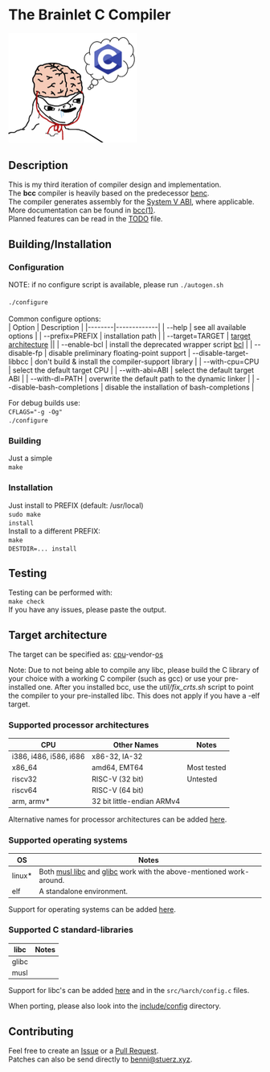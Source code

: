 # The Brainlet C Compiler
<img src="util/bcc.png" width="256"><br>

## Description
This is my third iteration of compiler design and implementation.<br>
The <strong>bcc</strong> compiler is heavily based on the predecessor [benc](https://github.com/Benni3D/benc).<br>
The compiler generates assembly for the [System V ABI](https://wiki.osdev.org/System_V_ABI), where applicable.<br>
More documentation can be found in [bcc(1)](https://stuerz.xyz/bcc.1.html).<br>
Planned features can be read in the [TODO](./TODO) file.

## Building/Installation
### Configuration
NOTE: if no configure script is available, please run
<code>./autogen.sh</code><br><br>
<code>./configure</code><br><br>
Common configure options:<br>
| Option | Description |
|--------|-------------|
| --help | see all available options |
| --prefix=PREFIX  | installation path |
| --target=TARGET | [target architecture](#target-architecture) ||
| --enable-bcl | install the deprecated wrapper script [bcl](https://github.com/Benni3D/bcc/blob/master/util/bcl) |
| --disable-fp | disable preliminary floating-point support 
| --disable-target-libbcc | don't build & install the compiler-support library |
| --with-cpu=CPU | select the default target CPU |
| --with-abi=ABI | select the default target ABI |
| --with-dl=PATH | overwrite the default path to the dynamic linker |
| --disable-bash-completions | disable the installation of bash-completions |

For debug builds use:<br>
<code>CFLAGS="-g -Og" ./configure</code>

### Building
Just a simple<br>
<code>make</code>

### Installation
Just install to PREFIX (default: /usr/local)<br>
<code>sudo make install</code><br>
Install to a different PREFIX:<br>
<code>make DESTDIR=... install</code><br>

## Testing
Testing can be performed with:<br>
<code>make check</code><br>
If you have any issues, please paste the output.<br>

## Target architecture
The target can be specified as: [cpu](#supported-processor-architectures)-vendor-[os](#supported-operating-systems)

Note: Due to not being able to compile any libc,
please build the C library of your choice with a working C compiler (such as gcc)
or use your pre-installed one.
After you installed bcc,
use the _util/fix\_crts.sh_ script to point the compiler to your pre-installed libc.
This does not apply if you have a -elf target.

### Supported processor architectures
| CPU | Other Names | Notes |
|------|-------------|---|
| i386, i486, i586, i686 | x86-32, IA-32 | |
| x86\_64 | amd64, EMT64 | Most tested |
| riscv32 | RISC-V (32 bit) | Untested |
| riscv64 | RISC-V (64 bit) | |
| arm, armv* | 32 bit little-endian ARMv4 | | 

Alternative names for processor architectures can be added [here](https://github.com/Benni3D/bcc/blob/master/util/m4/ax_check_target.m4#L21).

### Supported operating systems
| OS | Notes |
|------|-------------|
| linux* | Both [musl libc](https://www.musl-libc.org/) and [glibc](https://www.gnu.org/software/libc/) work with the above-mentioned work-around. |
| elf | A standalone environment. |

Support for operating systems can be added [here](https://github.com/Benni3D/bcc/blob/master/util/m4/ax_set_predef_macros.m4#L28).
 
### Supported C standard-libraries
| libc | Notes |
|------|-------|
| glibc | |
| musl | |

Support for libc's can be added [here](https://github.com/Benni3D/bcc/blob/master/util/m4/ax_check_libc.m4#L21) and in the ```src/%arch/config.c``` files. 

When porting, please also look into the [include/config](https://github.com/Benni3D/bcc/blob/master/include/config) directory.

## Contributing
Feel free to create an [Issue](https://github.com/Benni3D/bcc/issues) or a [Pull Request](https://github.com/Benni3D/bcc/pulls).<br>
Patches can also be send directly to <benni@stuerz.xyz>.<br>
